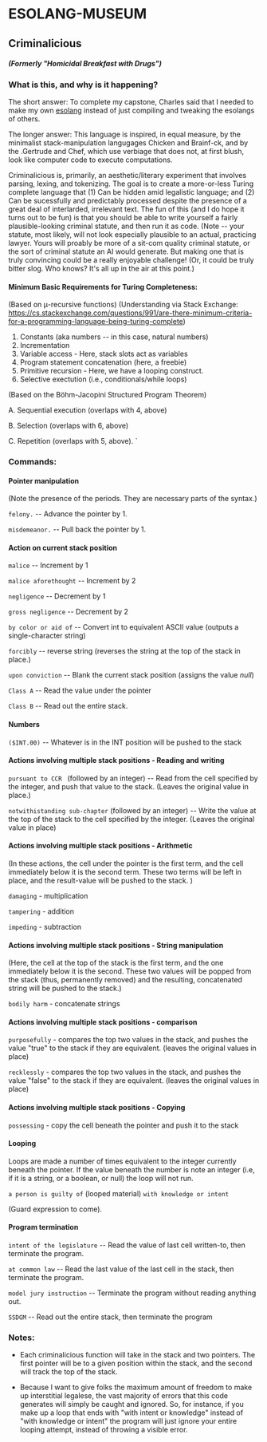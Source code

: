 # ESOLANG-MUSEUM


## Criminalicious

##### (Formerly "Homicidal Breakfast with Drugs")

### What is this, and why is it happening?

The short answer:   To complete my capstone, Charles said that I needed to make my own [esolang](https://esolangs.org/wiki/Main_Page) instead of just compiling and tweaking the esolangs of others.

The longer answer:  This language is inspired, in equal measure, by the minimalist stack-manipulation langugages Chicken and Brainf-ck, and by the .Gertrude and Chef, which use verbiage that does not, at first blush, look like computer code to execute computations.

Criminalicious is, primarily, an aesthetic/literary experiment that involves parsing, lexing, and tokenizing.  The goal is to create a more-or-less Turing complete language that (1) Can be hidden amid legalistic language; and (2) Can be sucessfully and predictably processed despite the presence of a great deal of interlarded, irrelevant text.  The fun of this (and I do hope it turns out to be fun) is that you should be able to write yourself a fairly plausible-looking criminal statute, and then run it as code.  (Note -- your statute, most likely, will not look especially plausible to an actual, practicing lawyer.  Yours will proably be more of a sit-com quality criminal statute, or the sort of criminal statute an AI would generate.  But making one that is truly convincing could be a really enjoyable challenge! (Or, it could be truly bitter slog. Who knows? It's all up in the air at this point.) 

#### Minimum Basic Requirements for Turing Completeness:

(Based on μ-recursive functions)
(Understanding via Stack Exchange: https://cs.stackexchange.com/questions/991/are-there-minimum-criteria-for-a-programming-language-being-turing-complete)

1.  Constants (aka numbers -- in this case, natural numbers)
2.  Incrementation 
3.  Variable access - Here, stack slots act as variables
4.  Program statement concatenation (here, a freebie) 
5.  Primitive recursion - Here, we have a looping construct.
6.  Selective exectution (i.e., conditionals/while loops)

(Based on the Böhm-Jacopini  Structured Program Theorem)

A. Sequential execution (overlaps with 4, above)

B. Selection (overlaps with 6, above) 

C. Repetition (overlaps with 5, above). 
`
### Commands:

#### Pointer manipulation

(Note the presence of the periods.  They are necessary parts of the syntax.)

`felony.`  -- Advance the pointer by 1.

`misdemeanor.` -- Pull back the pointer by 1. 

#### Action on current stack position

`malice` -- Increment by 1

`malice aforethought` -- Increment by 2

`negligence` -- Decrement by 1

`gross negligence` -- Decrement by 2

`by color or aid of` -- Convert int to equivalent ASCII value (outputs a single-character string)

`forcibly` -- reverse string (reverses the string at the top of the stack in place.)

`upon conviction` -- Blank the current stack position (assigns the value _null_)

`Class A` -- Read the value under the pointer

`Class B` -- Read out the entire stack. 

#### Numbers
 
 `($INT.00)` -- Whatever is in the INT position will be pushed to the stack

####  Actions involving multiple stack positions - Reading and writing

`pursuant to CCR ` (followed by an integer) -- Read from the cell specified by the integer, and push that value to the stack.  (Leaves the original value in place.) 

`notwithistanding sub-chapter` (followed by an integer) -- Write the value at the top of the stack to the cell specified by the integer. (Leaves the original value in place) 

#### Actions involving multiple stack positions - Arithmetic

(In these actions, the cell under the pointer is the first term, and the cell immediately below it is the second term. These two terms will be left in place, and the result-value will be pushed to the stack. )

`damaging` - multiplication

`tampering` - addition

`impeding` - subtraction

#### Actions involving multiple stack positions - String manipulation

(Here, the cell at the top of the stack is the first term, and the one immediately below it is the second.  These two values will be popped from the stack (thus, permanently removed) and the resulting, concatenated string will be pushed to the stack.)

`bodily harm` - concatenate strings

#### Actions involving multiple stack positions - comparison

`purposefully` - compares the top two values in the stack, and pushes the value "true" to the stack if they are equivalent. (leaves the original values in place)

`recklessly` - compares the top two values in the stack, and pushes the value "false" to the stack if they are equivalent. (leaves the original values in place)

#### Actions involving multiple stack positions - Copying

`possessing` - copy the cell beneath the pointer and push it to the stack 

#### Looping

Loops are made a number of times equivalent to the integer currently beneath the pointer.  If the value beneath the number is note an integer (i.e, if it is a string, or a boolean, or null) the loop will not run. 

`a person is guilty of` (looped material) `with knowledge or intent` 

(Guard expression to come). 

#### Program termination

`intent of the legislature` -- Read the value of last cell written-to, then terminate the program. 

`at common law` -- Read the last value of the last cell in the stack, then terminate the program. 

`model jury instruction` -- Terminate the program without reading anything out.

`SSDGM` -- Read out the entire stack, then terminate the program

### Notes:

* Each criminalicious function will take in the stack and two pointers.  The first pointer will be to a given position within the stack, and the second will track the top of the stack. 

* Because I want to give folks the maximum amount of freedom to make up interstitial legalese, the vast majority of errors that this code generates will simply be caught and ignored. So, for instance, if you make up a loop that ends with "with intent or knowledge" instead of "with knowledge or intent" the program will just ignore your entire looping attempt, instead of throwing a visible error. 







